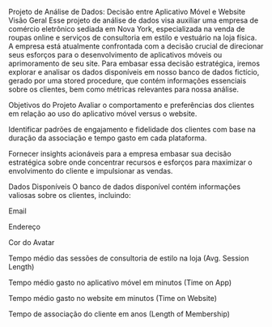 Projeto de Análise de Dados: Decisão entre Aplicativo Móvel e Website
Visão Geral
Esse projeto de análise de dados visa auxiliar uma empresa de comércio eletrônico sediada em Nova York, especializada na venda de roupas online e serviços de consultoria em estilo e vestuário na loja física. A empresa está atualmente confrontada com a decisão crucial de direcionar seus esforços para o desenvolvimento de aplicativos móveis ou aprimoramento de seu site. Para embasar essa decisão estratégica, iremos explorar e analisar os dados disponíveis em nosso banco de dados fictício, gerado por uma stored procedure, que contém informações essenciais sobre os clientes, bem como métricas relevantes para nossa análise.

Objetivos do Projeto
Avaliar o comportamento e preferências dos clientes em relação ao uso do aplicativo móvel versus o website.

Identificar padrões de engajamento e fidelidade dos clientes com base na duração da associação e tempo gasto em cada plataforma.

Fornecer insights acionáveis para a empresa embasar sua decisão estratégica sobre onde concentrar recursos e esforços para maximizar o envolvimento do cliente e impulsionar as vendas.

Dados Disponíveis
O banco de dados disponível contém informações valiosas sobre os clientes, incluindo:

Email

Endereço

Cor do Avatar

Tempo médio das sessões de consultoria de estilo na loja (Avg. Session Length)

Tempo médio gasto no aplicativo móvel em minutos (Time on App)

Tempo médio gasto no website em minutos (Time on Website)

Tempo de associação do cliente em anos (Length of Membership)
